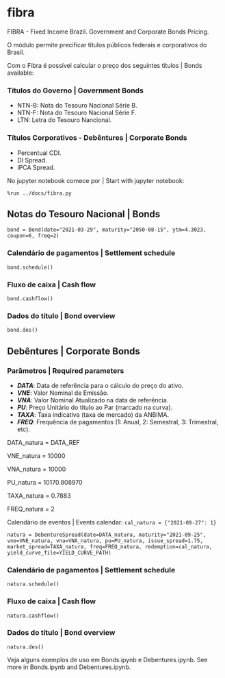 # fibra
FIBRA - Fixed Income Brazil. Government and Corporate Bonds Pricing.

O módulo permite precificar títulos públicos federais e corporativos do Brasil.

Com o Fibra é possível calcular o preço dos seguintes títulos | Bonds available:

### Títulos do Governo | Government Bonds
- NTN-B: Nota do Tesouro Nacional Série B.
- NTN-F: Nota do Tesouro Nacional Série F.
- LTN: Letra do Tesouro Nancional.

### Títulos Corporativos - Debêntures | Corporate Bonds
- Percentual CDI.
- DI Spread.
- IPCA Spread.

No jupyter notebook comece por | Start with jupyter notebook:

`%run ../docs/fibra.py`

## Notas do Tesouro Nacional | Bonds

`bond = Bond(date="2021-03-29", maturity="2050-08-15", ytm=4.3023, coupon=6, freq=2)`

### Calendário de pagamentos | Settlement schedule

`bond.schedule()`

### Fluxo de caixa | Cash flow

`bond.cashflow()`

### Dados do título | Bond overview

`bond.des()`

## Debêntures | Corporate Bonds

### Parâmetros | Required parameters

- ***DATA***: Data de referência para o cálculo do preço do ativo.
- ***VNE***: Valor Nominal de Emissão.
- ***VNA***: Valor Nominal Atualizado na data de referência.
- ***PU***: Preço Unitário do título ao Par (marcado na curva).
- ***TAXA***: Taxa indicativa (taxa de mercado) da ANBIMA.
- ***FREQ***: Frequência de pagamentos (1: Anual, 2: Semestral, 3: Trimestral, etc).

DATA_natura = DATA_REF

VNE_natura = 10000

VNA_natura = 10000

PU_natura = 10170.808970

TAXA_natura = 0.7883

FREQ_natura = 2

Calendário de eventos | Events calendar: `cal_natura = {"2021-09-27": 1}`

`natura = DebentureSpread(date=DATA_natura, maturity="2021-09-25", vne=VNE_natura, vna=VNA_natura, pu=PU_natura,
                          issue_spread=1.75, market_spread=TAXA_natura, freq=FREQ_natura, redemption=cal_natura,
                          yield_curve_file=YIELD_CURVE_PATH)`
                 
### Calendário de pagamentos | Settlement schedule

`natura.schedule()`

### Fluxo de caixa | Cash flow

`natura.cashflow()`

### Dados do título | Bond overview

`natura.des()`

Veja alguns exemplos de uso em Bonds.ipynb e Debentures.ipynb.
See more in Bonds.ipynb and Debentures.ipynb.
